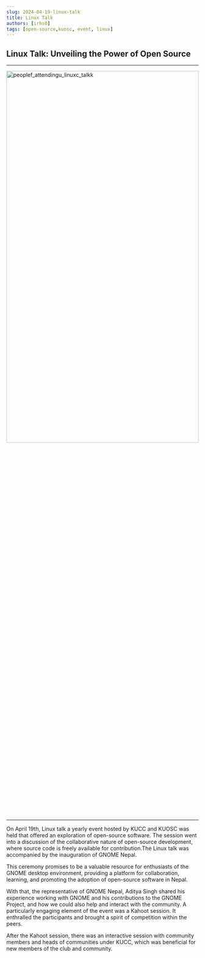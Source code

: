 ```yaml
---
slug: 2024-04-19-linux-talk
title: Linux Talk
authors: [irhs0]
tags: [open-source,kuosc, event, linux]
---
```



## Linux Talk: Unveiling the Power of Open Source

<hr/>
<img
src={require('./img/linux_talk_01.webp').default}
alt="peoplef_attendingu_linuxc_talkk"
height="50%" 
width="100%"
/>
<hr/>

On April 19th, Linux talk a yearly event hosted by KUCC and KUOSC was held that offered an exploration of open-source software. The session went into a discussion of the collaborative nature of open-source development, where source code is freely available for contribution.The Linux talk was accompanied by the inauguration of GNOME Nepal. 

This ceremony promises to be a valuable resource for enthusiasts of the GNOME desktop environment, providing a platform for collaboration, learning, and promoting the adoption of open-source software in Nepal.

With that, the representative of GNOME Nepal, Aditya Singh shared his experience working with GNOME and his contributions to the GNOME Project, and how we could also help and interact with the community.
A particularly engaging element of the event was a Kahoot session. 
It enthralled the participants and brought a spirit of competition within the peers. 

After the Kahoot session, there was an interactive session with community members and heads of communities under KUCC, which was beneficial for new members of the club and community.

